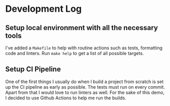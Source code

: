 # Development Log

## Setup local environment with all the necessary tools
I've added a `Makefile` to help with routine actions such as tests, formatting code and linters. 
Run `make help` to get a list of all possible targets.

## Setup CI Pipeline
One of the first things I usually do when I build a project from scratch is set up the CI pipeline as early as possible.
The tests must run on every commit. Apart from that I would love to run linters as well. For the sake of this demo,
I decided to use Github Actions to help me run the builds.
